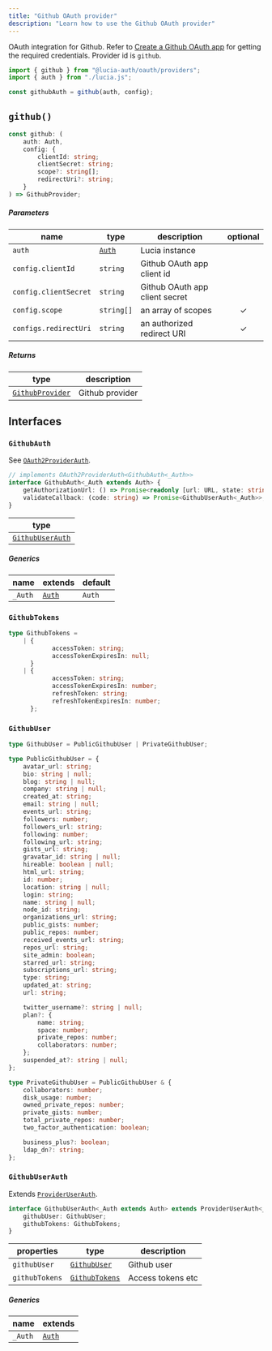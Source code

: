 ```yaml
---
title: "Github OAuth provider"
description: "Learn how to use the Github OAuth provider"
---
```


OAuth integration for Github. Refer to [Create a Github OAuth app](https://docs.github.com/en/apps/oauth-apps/building-oauth-apps/creating-an-oauth-app) for getting the required credentials. Provider id is `github`.

```ts
import { github } from "@lucia-auth/oauth/providers";
import { auth } from "./lucia.js";

const githubAuth = github(auth, config);
```

## `github()`

```ts
const github: (
	auth: Auth,
	config: {
		clientId: string;
		clientSecret: string;
		scope?: string[];
		redirectUri?: string;
	}
) => GithubProvider;
```

##### Parameters

| name                  | type                                       | description                    | optional |
| --------------------- | ------------------------------------------ | ------------------------------ | :------: |
| `auth`                | [`Auth`](/reference/lucia/interfaces/auth) | Lucia instance                 |          |
| `config.clientId`     | `string`                                   | Github OAuth app client id     |          |
| `config.clientSecret` | `string`                                   | Github OAuth app client secret |          |
| `config.scope`        | `string[]`                                 | an array of scopes             |    ✓     |
| `configs.redirectUri` | `string`                                   | an authorized redirect URI     |    ✓     |

##### Returns

| type                                | description     |
| ----------------------------------- | --------------- |
| [`GithubProvider`](#githubprovider) | Github provider |

## Interfaces

### `GithubAuth`

See [`OAuth2ProviderAuth`](/reference/oauth/interfaces/oauth2providerauth).

```ts
// implements OAuth2ProviderAuth<GithubAuth<_Auth>>
interface GithubAuth<_Auth extends Auth> {
	getAuthorizationUrl: () => Promise<readonly [url: URL, state: string]>;
	validateCallback: (code: string) => Promise<GithubUserAuth<_Auth>>;
}
```

| type                                |
| ----------------------------------- |
| [`GithubUserAuth`](#githubuserauth) |

##### Generics

| name    | extends                                    | default |
| ------- | ------------------------------------------ | ------- |
| `_Auth` | [`Auth`](/reference/lucia/interfaces/auth) | `Auth`  |

### `GithubTokens`

```ts
type GithubTokens =
	| {
			accessToken: string;
			accessTokenExpiresIn: null;
	  }
	| {
			accessToken: string;
			accessTokenExpiresIn: number;
			refreshToken: string;
			refreshTokenExpiresIn: number;
	  };
```

### `GithubUser`

```ts
type GithubUser = PublicGithubUser | PrivateGithubUser;

type PublicGithubUser = {
	avatar_url: string;
	bio: string | null;
	blog: string | null;
	company: string | null;
	created_at: string;
	email: string | null;
	events_url: string;
	followers: number;
	followers_url: string;
	following: number;
	following_url: string;
	gists_url: string;
	gravatar_id: string | null;
	hireable: boolean | null;
	html_url: string;
	id: number;
	location: string | null;
	login: string;
	name: string | null;
	node_id: string;
	organizations_url: string;
	public_gists: number;
	public_repos: number;
	received_events_url: string;
	repos_url: string;
	site_admin: boolean;
	starred_url: string;
	subscriptions_url: string;
	type: string;
	updated_at: string;
	url: string;

	twitter_username?: string | null;
	plan?: {
		name: string;
		space: number;
		private_repos: number;
		collaborators: number;
	};
	suspended_at?: string | null;
};

type PrivateGithubUser = PublicGithubUser & {
	collaborators: number;
	disk_usage: number;
	owned_private_repos: number;
	private_gists: number;
	total_private_repos: number;
	two_factor_authentication: boolean;

	business_plus?: boolean;
	ldap_dn?: string;
};
```

### `GithubUserAuth`

Extends [`ProviderUserAuth`](/reference/oauth/interfaces/provideruserauth).

```ts
interface GithubUserAuth<_Auth extends Auth> extends ProviderUserAuth<_Auth> {
	githubUser: GithubUser;
	githubTokens: GithubTokens;
}
```

| properties     | type                            | description       |
| -------------- | ------------------------------- | ----------------- |
| `githubUser`   | [`GithubUser`](#githubuser)     | Github user       |
| `githubTokens` | [`GithubTokens`](#githubtokens) | Access tokens etc |

##### Generics

| name    | extends                                    |
| ------- | ------------------------------------------ |
| `_Auth` | [`Auth`](/reference/lucia/interfaces/auth) |
